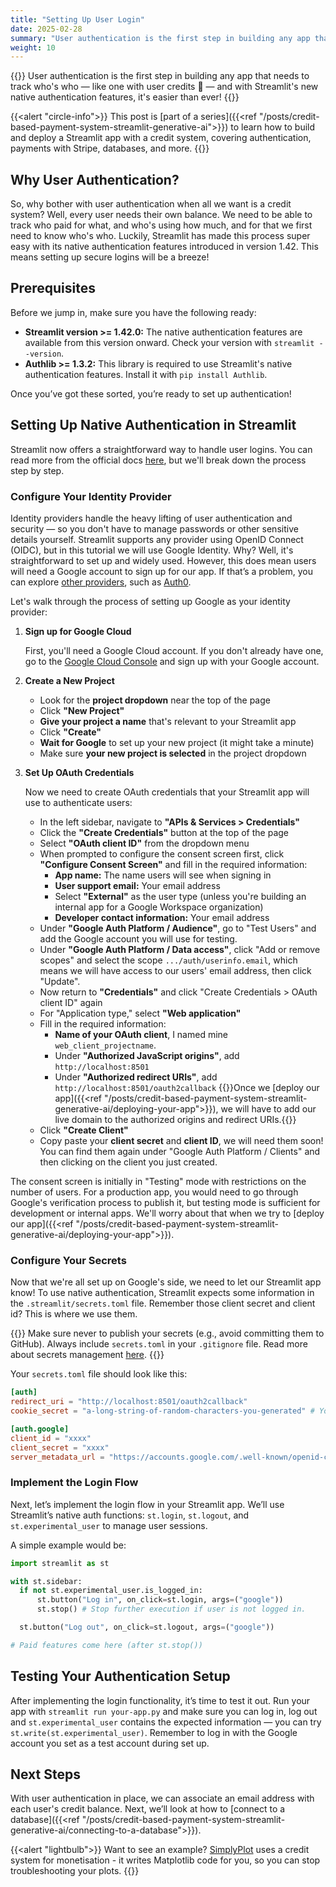 ```yaml
---
title: "Setting Up User Login"
date: 2025-02-28
summary: "User authentication is the first step in building any app that needs to track who's who — like one with user credits 👀 — and with Streamlit's new native authentication features, it's easier than ever!"
weight: 10
---
```


{{<lead>}}
User authentication is the first step in building any app that needs to track who's who — like one with user credits 👀 — and with Streamlit's new native authentication features, it's easier than ever!
{{</lead>}}

<!-- Series blurb -->
{{<alert "circle-info">}}
This post is [part of a series]({{<ref "/posts/credit-based-payment-system-streamlit-generative-ai">}}) to learn how to build and deploy a Streamlit app with a credit system, covering authentication, payments with Stripe, databases, and more.
{{</alert>}}

## Why User Authentication?

So, why bother with user authentication when all we want is a credit system? Well, every user needs their own balance. We need to be able to track who paid for what, and who's using how much, and for that we first need to know who's who. Luckily, Streamlit has made this process super easy with its native authentication features introduced in version 1.42. This means setting up secure logins will be a breeze!

## Prerequisites

Before we jump in, make sure you have the following ready:

- **Streamlit version >= 1.42.0:** The native authentication features are available from this version onward. Check your version with `streamlit --version`.
- **Authlib >= 1.3.2:** This library is required to use Streamlit's native authentication features. Install it with `pip install Authlib`.

Once you’ve got these sorted, you’re ready to set up authentication!

## Setting Up Native Authentication in Streamlit

Streamlit now offers a straightforward way to handle user logins. You can read more from the official docs [here](https://docs.streamlit.io/develop/concepts/connections/authentication), but we'll break down the process step by step.

### Configure Your Identity Provider

Identity providers handle the heavy lifting of user authentication and security — so you don't have to manage passwords or other sensitive details yourself. Streamlit supports any provider using OpenID Connect (OIDC), but in this tutorial we will use Google Identity. Why? Well, it's straightforward to set up and widely used. However, this does mean users will need a Google account to sign up for our app. If that’s a problem, you can explore [other providers](https://docs.streamlit.io/develop/concepts/connections/authentication#openid-connect), such as [Auth0](https://auth0.com/docs/get-started/auth0-overview/create-applications/regular-web-apps).

Let's walk through the process of setting up Google as your identity provider:

1. **Sign up for Google Cloud**

    First, you'll need a Google Cloud account. If you don't already have one, go to the [Google Cloud Console](https://console.cloud.google.com/) and sign up with your Google account.

2. **Create a New Project**
      - Look for the **project dropdown** near the top of the page
      - Click **"New Project"**
      - **Give your project a name** that's relevant to your Streamlit app
      - Click **"Create"**
      - **Wait for Google** to set up your new project (it might take a minute)
      - Make sure **your new project is selected** in the project dropdown

3. **Set Up OAuth Credentials**

    Now we need to create OAuth credentials that your Streamlit app will use to authenticate users:
      - In the left sidebar, navigate to **"APIs & Services > Credentials"**
      - Click the **"Create Credentials"** button at the top of the page
      - Select **"OAuth client ID"** from the dropdown menu
      - When prompted to configure the consent screen first, click **"Configure Consent Screen"** and fill in the required information:
        - **App name:** The name users will see when signing in
        - **User support email:** Your email address
        - Select **"External"** as the user type (unless you're building an internal app for a Google Workspace organization)
        - **Developer contact information:** Your email address
      - Under **"Google Auth Platform / Audience"**, go to "Test Users" and add the Google account you will use for testing.
      - Under **"Google Auth Platform / Data access"**, click "Add or remove scopes" and select the scope `.../auth/userinfo.email`, which means we will have access to our users' email address, then click "Update".
      - Now return to **"Credentials"** and click "Create Credentials > OAuth client ID" again
      - For "Application type," select **"Web application"**
      - Fill in the required information:
        - **Name of your OAuth client**, I named mine `web_client_projectname`.
        - Under **"Authorized JavaScript origins"**, add `http://localhost:8501`
        - Under **"Authorized redirect URIs"**, add `http://localhost:8501/oauth2callback`
      {{<alert>}}Once we [deploy our app]({{<ref "/posts/credit-based-payment-system-streamlit-generative-ai/deploying-your-app">}}), we will have to add our live domain to the authorized origins and redirect URIs.{{</alert>}}
      - Click **"Create Client"**
      - Copy paste your **client secret** and **client ID**, we will need them soon! You can find them again under "Google Auth Platform / Clients" and then clicking on the client you just created.

The consent screen is initially in "Testing" mode with restrictions on the number of users. For a production app, you would need to go through Google's verification process to publish it, but testing mode is sufficient for development or internal apps. We'll worry about that when we try to [deploy our app]({{<ref "/posts/credit-based-payment-system-streamlit-generative-ai/deploying-your-app">}}).

### Configure Your Secrets

Now that we're all set up on Google's side, we need to let our Streamlit app know! To use native authentication, Streamlit expects some information in the `.streamlit/secrets.toml` file. Remember those client secret and client id? This is where we use them.

{{<alert>}} Make sure never to publish your secrets (e.g., avoid committing them to GitHub). Always include `secrets.toml` in your `.gitignore` file. Read more about secrets management [here](https://docs.streamlit.io/develop/concepts/connections/secrets-management). {{</alert>}}

Your `secrets.toml` file should look like this:

```toml
[auth]
redirect_uri = "http://localhost:8501/oauth2callback"
cookie_secret = "a-long-string-of-random-characters-you-generated" # You can use https://www.random.org/strings/

[auth.google]
client_id = "xxxx"
client_secret = "xxxx"
server_metadata_url = "https://accounts.google.com/.well-known/openid-configuration"
```

### Implement the Login Flow

Next, let’s implement the login flow in your Streamlit app. We’ll use Streamlit’s native auth functions: `st.login`, `st.logout`, and `st.experimental_user` to manage user sessions.

A simple example would be:

```python
import streamlit as st

with st.sidebar:
  if not st.experimental_user.is_logged_in:
      st.button("Log in", on_click=st.login, args=("google"))
      st.stop() # Stop further execution if user is not logged in.

  st.button("Log out", on_click=st.logout, args=("google"))

# Paid features come here (after st.stop())
```

## Testing Your Authentication Setup

After implementing the login functionality, it’s time to test it out. Run your app with `streamlit run your-app.py` and make sure you can log in, log out and `st.experimental_user` contains the expected information — you can try `st.write(st.experimental_user)`. Remember to log in with the Google account you set as a test account during set up.

## Next Steps

With user authentication in place, we can associate an email address with each user's credit balance. Next, we’ll look at how to [connect to a database]({{<ref "/posts/credit-based-payment-system-streamlit-generative-ai/connecting-to-a-database">}}).

{{<alert "lightbulb">}}
Want to see an example? [SimplyPlot](https://simplyplot.streamlit.app/) uses a credit system for monetisation - it writes Matplotlib code for you, so you can stop troubleshooting your plots.
{{</alert>}}

